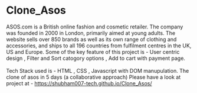 # Clone_Asos

ASOS.com is a British online fashion and cosmetic retailer. The company was founded in 2000 in London, primarily aimed at young adults.
The website sells over 850 brands as well as its own range of clothing and accessories, and ships to all 196 countries from fulfilment centres in the UK, US and Europe.
Some of the key feature of this project is - User centric design , Filter and Sort catogory options , Add to cart with payment page.
<br><br/>
Tech Stack used is - HTML , CSS , Javascript with DOM manupulation.
 The clone of asos in 5 days (a collaborative approach)
 Please have a look at project at - https://shubham007-tech.github.io/Clone_Asos/
 
